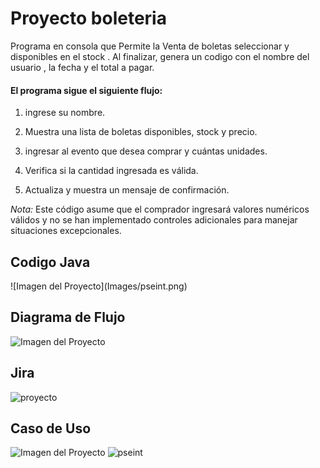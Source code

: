 <h1>Proyecto boleteria</h1>

Programa en consola que  Permite la Venta de boletas seleccionar y  disponibles en el stock . Al finalizar, genera un codigo con el nombre del  usuario , la fecha y el total a pagar.

<h4>El programa sigue el siguiente flujo:</h4>

1. ingrese su nombre.

2. Muestra una lista de boletas  disponibles, stock y precio.

3. ingresar al evento que desea comprar y cuántas unidades.

4. Verifica  si la cantidad ingresada es válida.

5. Actualiza  y muestra un mensaje de confirmación.


*Nota:* Este código asume que el comprador  ingresará valores numéricos válidos y no se han implementado controles adicionales para manejar situaciones excepcionales.
<h2>Codigo Java</h2>
![Imagen del Proyecto](Images/pseint.png)

<h2>Diagrama de Flujo</h2>

![Imagen del Proyecto](Images/pseint.png)

<h2>Jira</h2>

![proyecto](Images/Jira.png)

<h2>Caso de Uso</h2>

![Imagen del Proyecto](Images/CasoUso.png)
![pseint](https://github.com/junior3810/boleteria.github.io/assets/68470732/386df1c4-688c-41f4-bdf6-df8cc90858eb)
